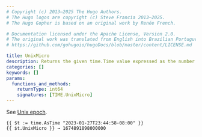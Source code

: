 ```yaml
---
# Copyright (c) 2013–2025 The Hugo Authors.
# The Hugo logos are copyright (c) Steve Francia 2013–2025.
# The Hugo Gopher is based on an original work by Renée French.

# Documentation licensed under the Apache License, Version 2.0.
# The original work was translated from English into Brazilian Portuguese.
# https://github.com/gohugoio/hugoDocs/blob/master/content/LICENSE.md

title: UnixMicro
description: Returns the given time.Time value expressed as the number of microseconds elapsed since January 1, 1970 UTC.
categories: []
keywords: []
params:
  functions_and_methods:
    returnType: int64
    signatures: [TIME.UnixMicro]
---
```


See [Unix epoch](https://en.wikipedia.org/wiki/Unix_time).

```go-html-template
{{ $t := time.AsTime "2023-01-27T23:44:58-08:00" }}
{{ $t.UnixMicro }} → 1674891898000000
```
